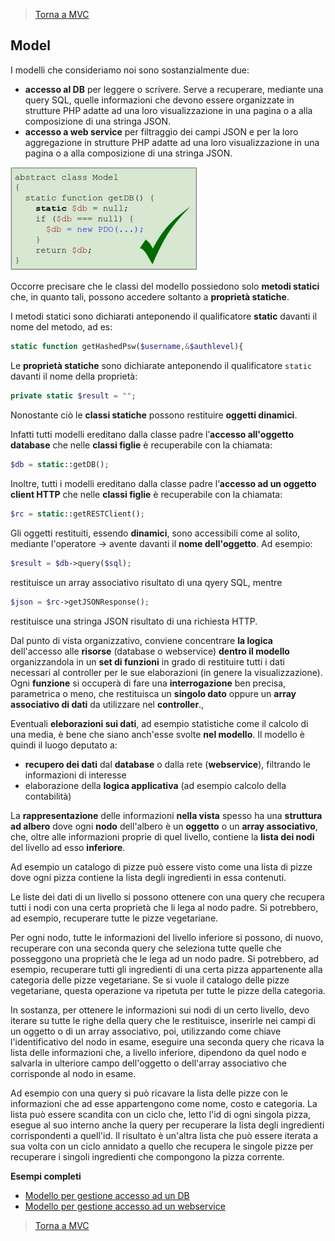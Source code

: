 >[Torna a MVC](mvcindex.md) 
## **Model**

I modelli che consideriamo noi sono sostanzialmente due: 
-	**accesso al DB** per leggere o scrivere. Serve a recuperare, mediante una query SQL, quelle informazioni che devono essere organizzate in strutture PHP adatte ad una loro visualizzazione in una pagina o a alla composizione di una stringa JSON.
-	**accesso a web service** per filtraggio dei campi JSON e per la loro aggregazione in strutture PHP adatte ad una loro visualizzazione in una pagina o a alla composizione di una stringa JSON.
 

<img src="model.png" width="300">

Occorre precisare che le classi del modello possiedono solo **metodi statici** che, in quanto tali, possono accedere soltanto a **proprietà statiche**. 

I metodi statici sono dichiarati anteponendo il qualificatore **static** davanti il nome del metodo, ad es:
```PHP
static function getHashedPsw($username,&$authlevel){
```
Le **proprietà statiche** sono dichiarate anteponendo il qualificatore ```static``` davanti il nome della proprietà:
```PHP 
private static $result = "";
```
Nonostante ciò le **classi statiche** possono restituire **oggetti dinamici**.

Infatti tutti modelli ereditano dalla classe padre l’**accesso all'oggetto database** che nelle **classi figlie** è recuperabile con la chiamata:

```PHP 
$db = static::getDB();
```
Inoltre, tutti i modelli ereditano dalla classe padre l’**accesso ad un oggetto client HTTP** che nelle **classi figlie** è recuperabile con la chiamata:

```PHP 
$rc = static::getRESTClient(); 
```

Gli oggetti restituiti, essendo **dinamici**, sono accessibili come al solito, mediante l'operatore -> avente davanti il **nome dell'oggetto**.
Ad esempio:

```PHP 
$result = $db->query($sql);
```
restituisce un array associativo risultato di una qyery SQL, mentre

```PHP 
$json = $rc->getJSONResponse();
```
restituisce una stringa JSON risultato di una richiesta HTTP.

Dal punto di vista organizzativo, conviene concentrare **la logica** dell'accesso alle **risorse** (database o webservice) **dentro il modello** organizzandola in un **set di funzioni** in grado di restituire tutti i dati necessari al controller per le sue elaborazioni (in genere la visualizzazione). Ogni **funzione** si occuperà di fare una **interrogazione** ben precisa, parametrica o meno, che restituisca un **singolo dato** oppure un **array associativo di dati** da utilizzare nel **controller**.,

Eventuali **eleborazioni sui dati**, ad esempio statistiche come il calcolo di una media, è bene che siano anch'esse svolte **nel modello**. Il modello è quindi il luogo deputato a:
- **recupero dei dati** dal **database** o dalla rete (**webservice**), filtrando le informazioni di interesse
- elaborazione della **logica applicativa** (ad esempio calcolo della contabilità)

La **rappresentazione** delle informazioni **nella vista** spesso ha una **struttura ad albero** dove ogni **nodo** dell'albero è un **oggetto** o un **array associativo**, che, oltre alle informazioni proprie di quel livello, contiene la **lista dei nodi** del livello ad esso **inferiore**. 

Ad esempio un catalogo di pizze può essere visto come una lista di pizze dove ogni pizza contiene la lista degli ingredienti in essa contenuti.

Le liste dei dati di un livello si possono ottenere con una query che recupera tutti i nodi con una certa proprietà che li lega al nodo padre. Si potrebbero, ad esempio, recuperare tutte le pizze vegetariane.

Per ogni nodo, tutte le informazioni del livello inferiore si possono, di nuovo, recuperare con una seconda query che seleziona tutte quelle che posseggono una proprietà che le lega ad un nodo padre. Si potrebbero, ad esempio, recuperare tutti gli ingredienti di una certa pizza appartenente alla categoria delle pizze vegetariane. Se si vuole il catalogo delle pizze vegetariane, questa operazione va ripetuta per tutte  le pizze della categoria.

In sostanza, per ottenere le informazioni sui nodi di un certo livello, devo iterare su tutte le righe della query che le restituisce, inserirle nei campi di un oggetto o di un array associativo, poi, utilizzando come chiave l'identificativo del nodo in esame, eseguire una seconda query che ricava la lista delle informazioni che, a livello inferiore, dipendono da quel nodo e salvarla in ulteriore campo dell'oggetto o dell'array associativo che corrisponde al nodo in esame.

Ad esempio con una query si può ricavare la lista delle pizze con le informazioni che ad esse appartengono come nome, costo e categoria. La lista può essere scandita con un ciclo che, letto l'id di ogni singola pizza, esegue al suo interno anche la query per recuperare la lista degli ingredienti corrispondenti a quell'id. Il risultato è un'altra lista che può essere iterata a sua volta con un ciclo annidato a quello che recupera le singole pizze per recuperare i singoli ingredienti che compongono la pizza corrente. 


**Esempi completi**

- [Modello per gestione accesso ad un DB](esmodeluser.md)
- [Modello per gestione accesso ad un webservice](eswebservice.md)

>[Torna a MVC](mvcindex.md) 
